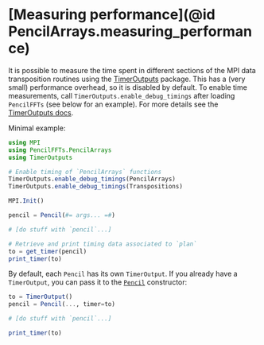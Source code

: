 # [Measuring performance](@id PencilArrays.measuring_performance)

It is possible to measure the time spent in different sections of the MPI data
transposition routines using the
[TimerOutputs](https://github.com/KristofferC/TimerOutputs.jl) package. This
has a (very small) performance overhead, so it is disabled by default. To
enable time measurements, call
`TimerOutputs.enable_debug_timings` after loading `PencilFFTs` (see below for
an example).
For more details see the [TimerOutputs
docs](https://github.com/KristofferC/TimerOutputs.jl#overhead).

Minimal example:

```julia
using MPI
using PencilFFTs.PencilArrays
using TimerOutputs

# Enable timing of `PencilArrays` functions
TimerOutputs.enable_debug_timings(PencilArrays)
TimerOutputs.enable_debug_timings(Transpositions)

MPI.Init()

pencil = Pencil(#= args... =#)

# [do stuff with `pencil`...]

# Retrieve and print timing data associated to `plan`
to = get_timer(pencil)
print_timer(to)
```

By default, each `Pencil` has its own `TimerOutput`. If you already have a `TimerOutput`, you can pass it to the [`Pencil`](@ref) constructor:

```julia
to = TimerOutput()
pencil = Pencil(..., timer=to)

# [do stuff with `pencil`...]

print_timer(to)
```
